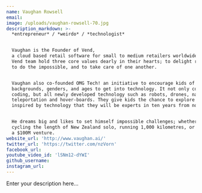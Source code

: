```yaml
---
name: Vaughan Rowsell
email:
image: /uploads/vaughan-rowsell-70.jpg
description_markdown: >-
  *entrepreneur* / *weirdo* / *technologist*


  Vaughan is the Founder of Vend,
  a cloud based retail software for small to medium retailers worldwide. The
  Vend team hold three core values dearly in their hearts; to delight retailers,
  to do the impossible, and to take care of one another.


  Vaughan also co-founded OMG Tech! an initiative to encourage kids of all
  backgrounds, genders, and ages to get into technology. It not only covers
  coding, but all newly developed technology such as robots, drones, nanotech,
  teleportation and hover-boards. They give kids the chance to explore and get
  inspired by technology that they will be experts in ten years from now.


  He dreams big and likes to set himself impossible challenges; whether it is
  cycling the length of New Zealand solo, running 1,000 kilometres, or building
  a $100M venture.
website_url: 'http://www.vaughan.ai/'
twitter_url: 'https://twitter.com/nzVorn'
facebook_url:
youtube_video_id: 'lSNm12-dYWI'
github_username:
instagram_url:
---
```


Enter your description here...
